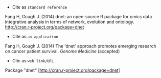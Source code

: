 * Cite as `standard reference`

Fang H, Gough J. (2014) dnet: an open-source R package for omics data integrative analysis in terms of network, evolution and ontology. http://cran.r-project.org/package=dnet

* Cite as `an application`

Fang H, Gough J. (2014) The 'dnet' approach promotes emerging research on cancer patient survival. <I>Genome Medicine</I> (accepted)

* Cite as `web link/URL`

Package "dnet" [http://cran.r-project.org/package=dnet]
